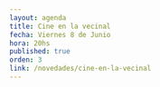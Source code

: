 ```yaml
---
layout: agenda
title: Cine en la vecinal
fecha: Viernes 8 de Junio
hora: 20hs
published: true
orden: 3
link: /novedades/cine-en-la-vecinal
---
```

